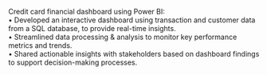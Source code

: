 Credit card financial dashboard using Power BI: <br>
• Developed an interactive dashboard using transaction and customer data from a SQL database, to provide real-time insights. <br>
• Streamlined data processing & analysis to monitor key performance metrics and trends.<br>
• Shared actionable insights with stakeholders based on dashboard findings to support decision-making processes.<br>
